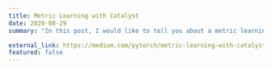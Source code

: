 ```yaml
---
title: Metric Learning with Catalyst
date: 2020-08-29
summary: "In this post, I would like to tell you about a metric learning pipeline, which has been added in 20.08 release."

external_link: https://medium.com/pytorch/metric-learning-with-catalyst-8c8337dfab1a?source=friends_link&sk=320b95f9b2a9074aab8d916ed78912d6
featured: false
---
```

